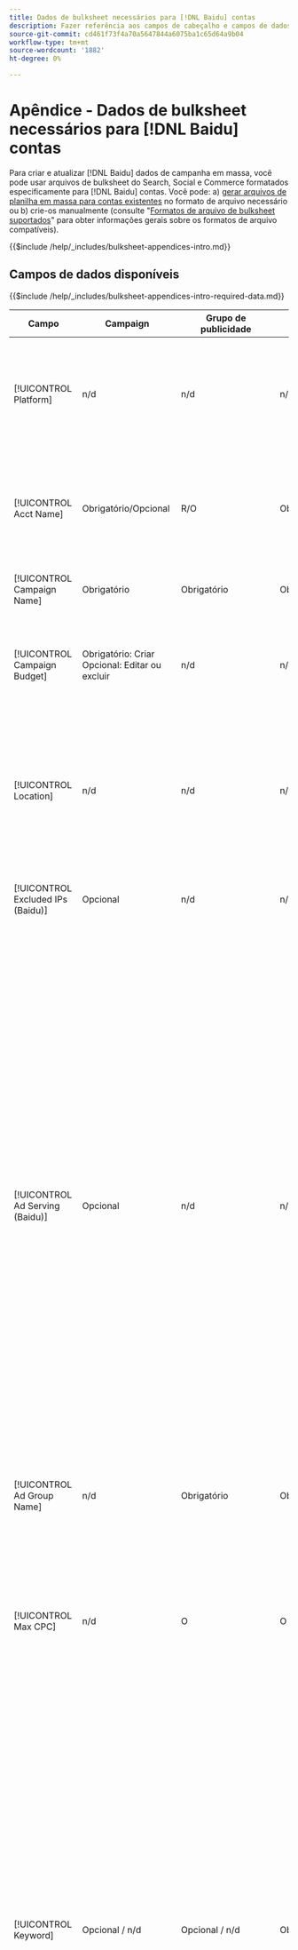 ```yaml
---
title: Dados de bulksheet necessários para [!DNL Baidu] contas
description: Fazer referência aos campos de cabeçalho e campos de dados necessários em bulksheets para [!DNL Baidu] contas.
source-git-commit: cd461f73f4a70a5647844a6075ba1c65d64a9b04
workflow-type: tm+mt
source-wordcount: '1882'
ht-degree: 0%

---
```


# Apêndice - Dados de bulksheet necessários para [!DNL Baidu] contas

Para criar e atualizar [!DNL Baidu] dados de campanha em massa, você pode usar arquivos de bulksheet do Search, Social e Commerce formatados especificamente para [!DNL Baidu] contas. Você pode: a) [gerar arquivos de planilha em massa para contas existentes](../bulksheet-download.md) no formato de arquivo necessário ou b) crie-os manualmente (consulte &quot;[Formatos de arquivo de bulksheet suportados](bulksheet-file-formats.md)&quot; para obter informações gerais sobre os formatos de arquivo compatíveis).

{{$include /help/_includes/bulksheet-appendices-intro.md}}

<!-- Hiding because this is probably too long a list to be useful.

## Available header fields

Platform,Acct Name,Campaign Name,Campaign Budget,Location,Excluded IPs (Baidu), Ad Serving (Baidu),Ad Group Name,Max CPC,Keyword,Match Type,Ad Title,Description Line 1,Description Line 2,Display URL,Base URL,Destination URL,Custom URL Param,Campaign Status,Ad Group Status,Keyword Status,Ad Status,Location Status,[Advertiser-specific Label Classification],Campaign ID,Ad Group ID,Keyword ID,Ad ID,AMO ID,Error Message

{{$include /help/_includes/bulksheet-headers-note.md}}

-->

## Campos de dados disponíveis

{{$include /help/_includes/bulksheet-appendices-intro-required-data.md}}

| Campo | Campaign | Grupo de publicidade | Palavra-chave | Anúncio de texto | Destino do local | Descrição |
|----|----|----|----|----|----|----|
| [!UICONTROL Platform] | n/d | n/d | n/d | n/d | n/d | (Incluído nos bulksheets gerados para fins de informação) A plataforma de anúncios. Obrigatório, a menos que cada linha inclua uma ID AMO para a entidade. |
| [!UICONTROL Acct Name] | Obrigatório/Opcional | R/O | Obrigatório/Opcional | Obrigatório/Opcional | Obrigatório/Opcional | (Incluído nos bulksheets gerados para fins de informação) A plataforma de anúncios. Obrigatório, a menos que cada linha inclua uma ID AMO para a entidade. |
| [!UICONTROL Campaign Name] | Obrigatório | Obrigatório | Obrigatório | Obrigatório | Obrigatório | O nome exclusivo que identifica uma campanha para uma conta. |
| [!UICONTROL Campaign Budget] | Obrigatório: Criar<br>Opcional: Editar ou excluir | n/d | n/d | n/d | n/d | Um limite de gastos diário para a campanha, com ou sem símbolos e pontuação monetários. Este valor substitui mas não pode exceder o orçamento da conta. |
| [!UICONTROL Location] | n/d | n/d | n/d | n/d | Obrigatório | Uma localização geográfica na qual colocar anúncios para a campanha. Para excluir um local, use um sinal de menos como prefixo no local (`-`). Se você não inserir valores específicos para a campanha, todos os locais serão direcionados. |
| [!UICONTROL Excluded IPs (Baidu)] | Opcional | n/d | n/d | n/d | n/d | Endereços IP de sites nos quais seus anúncios não devem ser exibidos. Separe vários valores com vírgulas. |
| [!UICONTROL Ad Serving (Baidu)] | Opcional | n/d | n/d | n/d | n/d | Com que frequência você distribui seus anúncios ativos em relação uns aos outros em um grupo de publicidade:<ul><li><i>Girar</i> (o padrão para novas campanhas): cada um de seus anúncios entra no leilão de anúncios um número aproximadamente igual de vezes, permitindo que a Search, o Social e o Commerce pontuem seus anúncios não apenas na taxa de click-through, mas também nas conversões.</li><li><i>Otimizar:</i> A rede de publicidade favorece anúncios que têm uma combinação de uma alta taxa de cliques e uma pontuação de alta qualidade. Esses anúncios entram no leilão com mais frequência e, com o tempo, um único anúncio é favorecido. Esse resultado pode ser inconsistente com seus objetivos de negócios e otimização.</li></ul> |
| [!UICONTROL Ad Group Name] | n/d | Obrigatório | Obrigatório | Obrigatório | n/d | O nome exclusivo que identifica um grupo de anúncios. |
| [!UICONTROL Max CPC] | n/d | O | O | n/d | n/d | O CPC (Maximum Cost Per Click, custo máximo por clique), que é a quantia mais alta que você pagará por um clique de anúncio na rede de pesquisa, com ou sem símbolos monetários e pontuação. Você pode definir valores para grupos de anúncios e palavras-chave. O padrão para uma nova palavra-chave é herdada do nível do grupo de anúncios. |
| [!UICONTROL Keyword] | Opcional / n/d | Opcional / n/d | Obrigatório | n/d | n/d | A sequência de palavras-chave.<br><br>Para excluir uma palavra-chave no nível do grupo de anúncios ou da campanha, defina a [!UICONTROL Match Type] para [!UICONTROL Negative]. Se a linha incluir o nome do grupo de anúncios, a palavra-chave será excluída do grupo de anúncios. Se a linha não incluir o nome do grupo de anúncios, a palavra-chave será excluída para toda a campanha.<br><br><b>Nota:</b>Alterar uma palavra-chave do Baidu exclui a palavra-chave existente e cria uma nova com uma nova ID de palavra-chave. No entanto, você pode alterar o tipo de correspondência sem excluir a palavra-chave existente. |
| [!UICONTROL Match Type] | Opcional / n/d | Opcional / n/d | Opcional: Criar<br>Obrigatório/Opcional: Editar ou excluir | n/d | n/d | A opção de correspondência de palavras-chave para a palavra-chave: <i>[!UICONTROL Broad]</i>, <i>[!UICONTROL Exact]</i>, <i>[!UICONTROL Phrase]</i>, <i>[!UICONTROL Negative Broad]</i>ou <i>[!UICONTROL Negative Exact]</i>. Defina palavras-chave negativas no nível da campanha ou do grupo de anúncios.<br><br>Para novas palavras-chave, o padrão é <i>[!UICONTROL Broad]</i>. Um valor para o tipo de correspondência ou ID de palavra-chave é necessário somente para editar uma palavra-chave com vários tipos de correspondência.<br><br><b>Nota:</b>Você pode alterar o tipo de correspondência de um [!DNL Baidu] sem excluir a palavra-chave existente. |
| [!UICONTROL Ad Title] | n/d | n/d | n/d | Obrigatório | n/d | O título de um anúncio. O tamanho máximo é de 14 caracteres de byte duplo ou 28 caracteres de byte único.<br><br><b>Nota:</b> Alterar a cópia de anúncio exclui o anúncio existente e cria um novo anúncio com as mesmas propriedades. |
| [!UICONTROL Description Line 1] | n/d | n/d | n/d | Obrigatório | n/d | A primeira linha do corpo de um anúncio. O comprimento mínimo é de quatro bytes duplos ou oito caracteres de byte único e o comprimento máximo é de 20 caracteres de byte duplo ou 40 caracteres de byte único.<br><br><b>Nota:</b> Alterar a cópia de anúncio exclui o anúncio existente e cria um novo anúncio com as mesmas propriedades. |
| [!UICONTROL Description Line 2] | n/d | n/d | n/d | Obrigatório | n/d | A segunda linha do corpo de um anúncio. O comprimento mínimo é de quatro bytes duplos ou oito caracteres de byte único e o comprimento máximo é de 20 caracteres de byte duplo ou 40 caracteres de byte único.<br><br><b>Nota:</b> Alterar a cópia de anúncio exclui o anúncio existente e cria um novo anúncio com as mesmas propriedades. |
| [!UICONTROL Display URL] | n/d | n/d | n/d | Obrigatório | n/d | O URL exibido em um anúncio. O tamanho máximo é de 35 caracteres de byte único. |
| [!UICONTROL Base URL] | n/d | n/d | Opcional | Obrigatório | n/d | O URL da página de aterrissagem para o qual os usuários finais são levados quando clicam em seu anúncio, incluindo quaisquer parâmetros de acréscimo configurados para a campanha ou conta.<br><br>URLs base/final no nível de palavra-chave substituem URLs no nível de anúncio e superior. |
| [!UICONTROL Destination URL] | n/d | n/d | n/d | n/d | n/d | (Incluído em bulksheets gerados para fins de informação; não publicado na rede de publicidade) Para contas com URLs de destino, esse valor é o URL que vincula um anúncio a um URL/página inicial base no site do anunciante (às vezes, por meio de outro site que rastreia o clique e redireciona o usuário para a página inicial). Inclui quaisquer parâmetros de acréscimo configurados para a campanha ou conta do Search, Social e &amp; Commerce. Se você gerou URLs de rastreamento, esse valor se baseia nos parâmetros de rastreamento nas configurações da conta e nas configurações da campanha. Se você anexou parâmetros específicos de rede de publicidade, eles podem ser substituídos pelos parâmetros equivalentes de Pesquisa, Social e Comércio.<br><br>Para contas com URLs finais, essa coluna mostra o mesmo valor que a variável [!UICONTROL Base URL/Final URL column]. |
| [!UICONTROL Custom URL Param] | n/d | n/d | Opcional | Opcional | n/d | Dados que substituirão o `{custom_code}` variável dinâmica quando a variável é incluída nos parâmetros de rastreamento da conta de pesquisa ou nas configurações da campanha. Para inserir o valor personalizado no URL de rastreamento, faça upload do arquivo de bulksheet usando o [!UICONTROL Generate Tracking URLs] opção. |
| [!UICONTROL Campaign Status] | Opcional: criar ou editar<br>Obrigatório: Excluir | n/d | n/d | n/d | n/d | O status de exibição da campanha: <i>[!UICONTROL Active]</i>, <i>[!UICONTROL Paused]</i>ou <i>[!UICONTROL Deleted]</i> (somente campanhas existentes). O padrão para novas campanhas é <i>[!UICONTROL Active]</i>. Para excluir uma campanha ativa ou pausada, insira o valor &quot;[!UICONTROL Deleted]&quot;. |
| [!UICONTROL Ad Group Status] | n/d | Opcional: criar ou editar<br>Obrigatório: Excluir | n/d | n/d | n/d | O status de exibição do grupo de anúncios: <i>[!UICONTROL Active]</i>, <i>[!UICONTROL Paused]</i>ou <i>[!UICONTROL Deleted]</i> (somente grupos de anúncios existentes). O padrão para novos grupos de anúncios é <i>[!UICONTROL Active]</i>. Para excluir um grupo de anúncios ativo ou pausado, digite o valor &quot;[!UICONTROL Deleted]&quot;. |
| [!UICONTROL Keyword Status] | n/d | n/d | Opcional: criar ou editar<br>Obrigatório: Excluir | n/d | n/d | O status de exibição da palavra-chave: <i>[!UICONTROL Active]</i>, <i>[!UICONTROL Deleted]</i> (somente palavras-chave existentes), <i>[!UICONTROL Inactive]</i> (não editável), <i>[!UICONTROL Paused]</i> (somente palavras-chave existentes) ou <i>[!UICONTROL Pending]</i>(não editável). O padrão para novas palavras-chave é <i>[!UICONTROL Active]</i>.<br><br>Para excluir uma palavra-chave, insira o valor <i>[!UICONTROL Deleted]</i>. |
| [!UICONTROL Ad Status] | n/d | n/d | n/d | Opcional: criar ou editar<br>Obrigatório: Excluir | n/d | O status de exibição do anúncio: <i>[!UICONTROL Active]</i>(o padrão para novos anúncios), <i>[!UICONTROL Deleted]</i> (somente anúncios existentes), <i>[!UICONTROL Disapproved]</i> (não editável), <i>[!UICONTROL Inactive]</i> (não editável), <i>[!UICONTROL Paused]</i>ou <i>[!UICONTROL Pending (not editable)]</i>.<br><br>Para excluir um anúncio, insira o valor <i>[!UICONTROL Deleted]</i>. |
| [!UICONTROL Location Status] | n/d | n/d | n/d | n/d | Opcional: criar ou editar<br>Obrigatório: Excluir | O status do público alvo da localização: <i>[!UICONTROL Active]</i> ou <i>[!UICONTROL Deleted] (somente locais existentes). O padrão para novos locais é <i>[!UICONTROL Active]. Para excluir um local ativo, insira o valor <i>[!UICONTROL Deleted]. |
| \[Classificação de rótulo específica do anunciante\] | Opcional | Opcional | Opcional | Opcional | n/d | (Nomeado para uma classificação de rótulo específica do anunciante, como &quot;Cor&quot; para uma classificação de rótulo chamada Cor) Um valor para a classificação especificada associada à entidade. Você pode incluir apenas um valor por classificação por entidade (como &quot;vermelho&quot; para a classificação de rótulo &quot;Cor&quot; para a Campanha A). O comprimento máximo é de 100 caracteres e o valor pode incluir caracteres ASCII e não ASCII.<br><br>As classificações de rótulo e seus valores de rótulo são aplicados a todos os componentes filhos; novos componentes adicionados posteriormente são associados automaticamente ao rótulo. <br><br>O nome da classificação e o valor da classificação não fazem distinção entre maiúsculas e minúsculas. |
| [!UICONTROL Constraints] | Opcional | Opcional | Opcional | n/d | n/d | Uma restrição atribuída à entidade. Você pode atribuir somente uma restrição por entidade.<br><br>As restrições são herdadas por entidades filhas, portanto, não é necessário inserir valores para entidades filhas, a menos que você queira substituir os valores herdados. |
| [!UICONTROL Campaign ID] | n/d: Criar<br>Obrigatório/Opcional: Editar e excluir | Opcional | Opcional | Opcional | n/d | A ID exclusiva que identifica uma campanha existente. Em arquivos CSV e TSV, ele deve ser precedido por uma aspa simples (&#39;).[^1] Obrigatório somente quando você altera o nome da campanha, a menos que a linha inclua uma ID do AMO para a campanha. |
| [!UICONTROL Ad Group ID] | n/d | n/d: Criar<br>Obrigatório/Opcional: Editar e excluir | Opcional | Opcional | n/d | O identificador exclusivo que identifica um grupo de anúncios existente. Em arquivos CSV e TSV, ele deve ser precedido por uma aspa simples (&#39;).[^1] Obrigatório somente quando você altera o nome do grupo de anúncios, a menos que a linha inclua uma ID AMO para o grupo de anúncios. |
| [!UICONTROL Keyword ID] | n/d | n/d | n/d: Criar<br>Obrigatório/Opcional: Editar e excluir | n/d | n/d | A ID exclusiva que identifica uma palavra-chave existente. Em arquivos CSV e TSV, ele deve ser precedido por uma aspa simples (&#39;).[^1] Obrigatório somente quando você altera o nome da palavra-chave, a menos que a linha inclua a) colunas de propriedade suficientes para identificar a palavra-chave ou b) uma ID AMO. |
| [!UICONTROL Ad ID] | n/d | n/d | n/d | n/d: Criar<br>Obrigatório/Opcional: Editar e excluir | n/d | A ID exclusiva que identifica uma palavra-chave existente. Em arquivos CSV e TSV, ele deve ser precedido por uma aspa simples (&#39;).[^1] Obrigatório somente quando você altera o nome da palavra-chave, a menos que a linha inclua a) colunas de propriedade suficientes para identificar a palavra-chave ou b) uma ID AMO. |
| [!UICONTROL AMO ID] | n/d: Criar<br>Opcional: Editar e excluir | n/d: Criar<br>Opcional: Editar e excluir | n/d: Criar<br>Opcional: Editar e excluir | n/d: Criar<br>Opcional: Editar e excluir | n/d: Criar<br>Opcional: Editar e excluir | (Em bulksheets gerados) Uma [!DNL Adobe]Identificador exclusivo gerado pelo para uma entidade sincronizada. Para anúncios de pesquisa responsivos, a ID do AMO é necessária para editar ou excluir anúncios, a menos que você inclua a variável [!UICONTROL Ad ID]. Para editar dados para todos os outros tipos de entidade com uma ID AMO, a ID AMO é necessária para editar ou excluir os dados, a menos que você inclua a ID da entidade e a ID da entidade pai.<br><br>Search, Social, &amp; Commerce usa o valor para determinar a identidade correta para editar, mas não publica a ID na rede de anúncios. |
| [!UICONTROL EF Error Message] | n/d | n/d | n/d | n/d | n/d | (Incluído em bulksheets gerados para fins de informação) Espaço reservado para exibir mensagens de erro do Search, Social e &amp; Commerce referentes aos dados na linha; as mensagens de erro estão incluídas em [!UICONTROL EF Errors] arquivos. Este valor não é postado na rede de publicidade. |
| [!UICONTROL SE Error Message] | n/d | n/d | n/d | n/d | n/d | (Incluído em bulksheets gerados para fins de informação) Espaço reservado para exibir mensagens de erro da rede de publicidade relacionadas aos dados na linha; as mensagens de erro estão incluídas em [!UICONTROL SE Errors] arquivos. Este valor não é postado na rede de publicidade. |

<table style="table-layout:auto">

[^1]: o Excel converte números grandes em notação científica (como 2.12E+09 para 2115585666) quando abre o arquivo. Para exibir dígitos na notação padrão, selecione qualquer célula na coluna e clique dentro da barra de fórmulas.

>[!MORELIKETHIS]
>
>* [Apêndice - Erros de bulksheet](../bulksheet-errors.md)
>* [Operações que você pode executar em bulksheets](bulksheet-operations.md)
>* [Formatos de arquivo de bulksheet compatíveis](bulksheet-file-formats.md)
>* [Baixar/criar um arquivo de bulksheet](../bulksheet-download.md)
>* [Formatos de rastreamento de cliques para [!DNL Naver]](/help/search-social-commerce/tracking/formats-click-tracking-naver.md)
>* [Fazer upload de um arquivo de bulksheet ou arquivo de erro corrigido](../bulksheet-upload.md)

